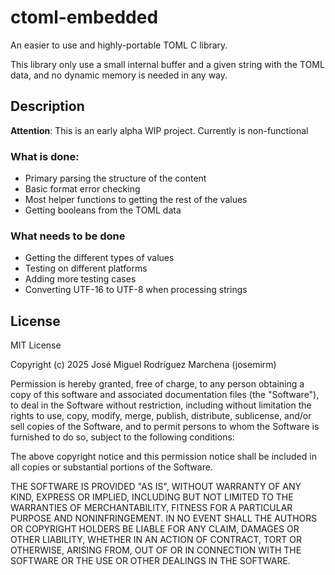# ctoml-embedded
An easier to use and highly-portable TOML C library.

This library only use a small internal buffer and a given string with the TOML
data, and no dynamic memory is needed in any way.

## Description
__Attention__: This is an early alpha WIP project. Currently is non-functional

### What is done:
- Primary parsing the structure of the content
- Basic format error checking
- Most helper functions to getting the rest of the values
- Getting booleans from the TOML data

### What needs to be done
- Getting the different types of values
- Testing on different platforms
- Adding more testing cases
- Converting UTF-16 to UTF-8 when processing strings

## License

MIT License

Copyright (c) 2025 José Miguel Rodríguez Marchena (josemirm)

Permission is hereby granted, free of charge, to any person obtaining a copy
of this software and associated documentation files (the "Software"), to deal
in the Software without restriction, including without limitation the rights
to use, copy, modify, merge, publish, distribute, sublicense, and/or sell
copies of the Software, and to permit persons to whom the Software is
furnished to do so, subject to the following conditions:

The above copyright notice and this permission notice shall be included in all
copies or substantial portions of the Software.

THE SOFTWARE IS PROVIDED "AS IS", WITHOUT WARRANTY OF ANY KIND, EXPRESS OR
IMPLIED, INCLUDING BUT NOT LIMITED TO THE WARRANTIES OF MERCHANTABILITY,
FITNESS FOR A PARTICULAR PURPOSE AND NONINFRINGEMENT. IN NO EVENT SHALL THE
AUTHORS OR COPYRIGHT HOLDERS BE LIABLE FOR ANY CLAIM, DAMAGES OR OTHER
LIABILITY, WHETHER IN AN ACTION OF CONTRACT, TORT OR OTHERWISE, ARISING FROM,
OUT OF OR IN CONNECTION WITH THE SOFTWARE OR THE USE OR OTHER DEALINGS IN THE
SOFTWARE.

